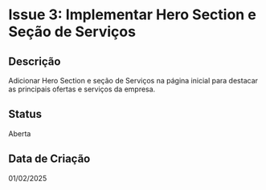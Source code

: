 # Issue 3: Implementar Hero Section e Seção de Serviços

## Descrição
Adicionar Hero Section e seção de Serviços na página inicial para destacar as principais ofertas e serviços da empresa.

## Status
Aberta

## Data de Criação
01/02/2025
